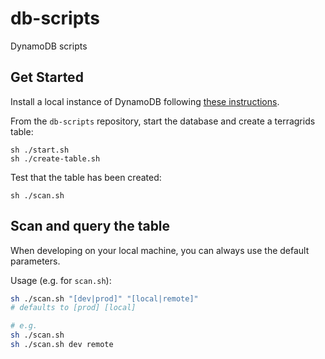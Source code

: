 # db-scripts
DynamoDB scripts

## Get Started
Install a local instance of DynamoDB following [these instructions](https://docs.aws.amazon.com/amazondynamodb/latest/developerguide/DynamoDBLocal.html).

From the `db-scripts` repository, start the database and create a terragrids table:
```
sh ./start.sh
sh ./create-table.sh
```
Test that the table has been created:
```
sh ./scan.sh
```

## Scan and query the table
When developing on your local machine, you can always use the default parameters.

Usage (e.g. for `scan.sh`):

```sh
sh ./scan.sh "[dev|prod]" "[local|remote]"
# defaults to [prod] [local]

# e.g.
sh ./scan.sh
sh ./scan.sh dev remote
```
